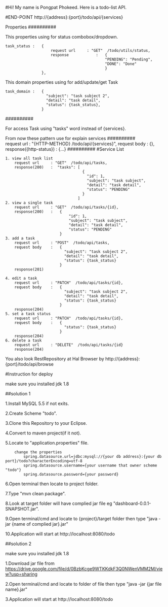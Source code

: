 #Hi!
My name is Pongpat Phokeed.
Here is a todo-list API.

#END-POINT
http://{address}:{port}/todo/api/{services}

Properties
##########  

This properties using for status combobox/dropdown.

    task_status :   {
                        request url		: "GET"  /todo/utils/status,
                        response			:	{
				                                "PENDING": "Pending",
				                                "DONE": "Done"
		                                		}
                    },
                    
This domain properties using for add/update/get Task
                    
    task_domain :   {
                      "subject": "task subject 2",
                      "detail": "task detail",
                      "status": {task_status},
                    }
########## 
            
For access Task using "tasks" word instead of {services}.

From now these pattern use for explain services
##########     
        request url             : "{HTTP-METHOD} /todo/api/{services}",
        request body            : {},
        response({http-status}) : {...}
########## 
#Service List

	1. view all task list 
        request url     : "GET"  /todo/api/tasks,
	    response(200)   :  "tasks": [
                                      {
                                        "id": 1,
                                        "subject": "task subject",
                                        "detail": "task detail",
                                        "status": "PENDING"
                                      }
                                    ]
	2. view a single task 
        request url     : "GET"  /todo/api/tasks/{id},
        response(200)   :   {
                                "id": 1,
                                "subject": "task subject",
                                "detail": "task detail",
                                "status": "PENDING"
                            }
	3. add a task 
	    request url     : "POST"  /todo/api/tasks,
        request body    :   {
                              "subject": "task subject 2",
                              "detail": "task detail",
                              "status": {task_status}
                            }
        response(201)   
        
	4. edit a task 
	    request url     : "PATCH"  /todo/api/tasks/{id},
        request body    :   {
                              "subject": "task subject 2",
                              "detail": "task detail",
                              "status": {task_status}
                            }
        response(204)
	5. set a task status 
		request url     : "PATCH"  /todo/api/tasks/{id},
        request body    :   {
                              "status": {task_status}
                            }
        response(204)
	6. delete a task 
	    request url     : "DELETE"  /todo/api/tasks/{id}
        response(204)
	

You also look RestRepository at Hal Browser by http://{address}:{port}/todo/api/browse


#Instruction for deploy

make sure you installed jdk 1.8

##solution 1

1.Install MySQL 5.5 if not exits.

2.Create Scheme "todo".

3.Clone this Repository to your Eclipse.

4.Convert to maven project(if it not).

5.Locate to "application.properties" file.

		change the properties
			spring.datasource.url=jdbc:mysql://{your db address}:{your db port}/todo?characterEncoding=utf-8
			spring.datasource.username={your username that owner scheme "todo"}
			spring.datasource.password={your password}
			
6.Open terminal then locate to project folder.

7.Type "mvn clean package".

8.Look at target folder will have complied jar file eg "dashboard-0.0.1-SNAPSHOT.jar".

9.Open terminal/cmd and locate to {project}/target folder then type "java -jar {name of complied jar}.jar"

10.Application will start at http://localhost:8080/todo 

##solution 2

make sure you installed jdk 1.8

1.Download jar file from https://drive.google.com/file/d/0BzbKcge9WTKKdkF3Q0NWenVMM2M/view?usp=sharing

2.Open terminal/cmd and locate to folder of file then type "java -jar {jar file name}.jar"

3.Application will start at http://localhost:8080/todo 